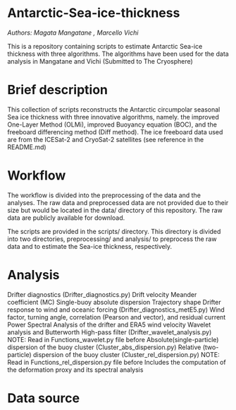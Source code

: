 # Antarctic-Sea-ice-thickness
_Authors: Magata Mangatane , Marcello Vichi_

 This is a repository containing scripts to estimate Antarctic Sea-ice thickness with three algorithms. The algorithms have been used for the data analysis in Mangatane and Vichi (Submitted to The Cryosphere)

# Brief description
This collection of scripts reconstructs the Antarctic circumpolar seasonal Sea ice thickness with three innovative algorithms, namely. the improved One-Layer Method (OLMi), improved Buoyancy equation (BOC), and the freeboard differencing method (Diff method). The ice freeboard data used are from the ICESat-2 and CryoSat-2 satellites (see reference in the README.md)

# Workflow
The workflow is divided into the preprocessing of the data and the analyses. The raw data and preprocessed data are not provided due to their size but would be located in the data/ directory of this repository. The raw data are publicly available for download. 

 The scripts are provided in the scripts/ directory. This directory is divided into two directories, preprocessing/ and analysis/ to preprocess the raw data and to estimate the Sea-ice thickness, respectively. 

# Analysis

Drifter diagnostics (Drifter_diagnostics.py)
Drift velocity
Meander coefficient (MC)
Single-buoy absolute dispersion
Trajectory shape
Drifter response to wind and oceanic forcing (Drifter_diagnostics_metE5.py)
Wind factor, turning angle, correlation (Pearson and vector), and residual current
Power Spectral Analysis of the drifter and ERA5 wind velocity
Wavelet analysis and Butterworth High-pass filter (Drifter_wavelet_analysis.py)
NOTE: Read in Functions_wavelet.py file before
Absolute(single-particle) dispersion of the buoy cluster (Cluster_abs_dispersion.py)
Relative (two-particle) dispersion of the buoy cluster (Cluster_rel_dispersion.py)
NOTE: Read in Functions_rel_dispersion.py file before
Includes the computation of the deformation proxy and its spectral analysis

# Data source
